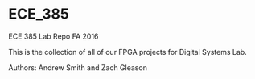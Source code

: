 # ECE_385
ECE 385 Lab Repo
FA 2016

This is the collection of all of our FPGA projects for Digital Systems Lab.

Authors: Andrew Smith and Zach Gleason
